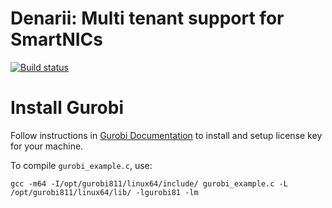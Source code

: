 # Denarii: Multi tenant support for SmartNICs

[![Build status](https://ci.appveyor.com/api/projects/status/qic0fwba87qnk6er/branch/master?svg=true)](https://ci.appveyor.com/project/anirudhSK/dinarii/branch/master)

# Install Gurobi

Follow instructions in [Gurobi Documentation](https://www.gurobi.com/documentation/quickstart.html)
to install and setup license key for your machine.

To compile `gurobi_example.c`, use:
```
gcc -m64 -I/opt/gurobi811/linux64/include/ gurobi_example.c -L /opt/gurobi811/linux64/lib/ -lgurobi81 -lm
```
